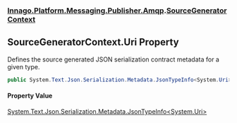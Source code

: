 ### [Innago\.Platform\.Messaging\.Publisher\.Amqp](../index.md 'Innago\.Platform\.Messaging\.Publisher\.Amqp').[SourceGeneratorContext](index.md 'Innago\.Platform\.Messaging\.Publisher\.Amqp\.SourceGeneratorContext')

## SourceGeneratorContext\.Uri Property

Defines the source generated JSON serialization contract metadata for a given type\.

```csharp
public System.Text.Json.Serialization.Metadata.JsonTypeInfo<System.Uri> Uri { get; }
```

#### Property Value
[System\.Text\.Json\.Serialization\.Metadata\.JsonTypeInfo&lt;](https://learn.microsoft.com/en-us/dotnet/api/system.text.json.serialization.metadata.jsontypeinfo-1 'System\.Text\.Json\.Serialization\.Metadata\.JsonTypeInfo\`1')[System\.Uri](https://learn.microsoft.com/en-us/dotnet/api/system.uri 'System\.Uri')[&gt;](https://learn.microsoft.com/en-us/dotnet/api/system.text.json.serialization.metadata.jsontypeinfo-1 'System\.Text\.Json\.Serialization\.Metadata\.JsonTypeInfo\`1')